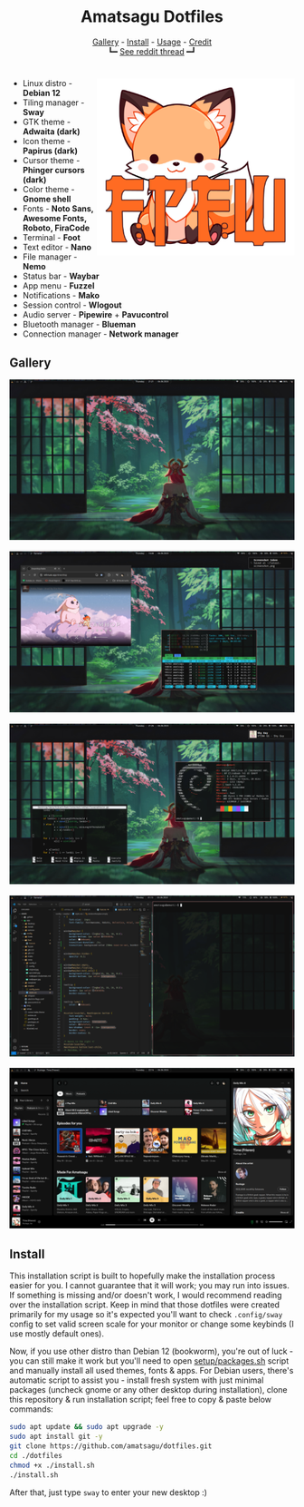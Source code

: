 <h1 align=center>Amatsagu Dotfiles</h1>

<div align="center">
<a href="#gallery">Gallery</a> - <a href="#install">Install</a> - <a href="#usage">Usage</a> - <a href="#credit">Credit</a>
<br>
┗━ <a href="https://www.reddit.com/r/unixporn/comments/1d9r6a8/sway_like_falling_petals_and_flowing_water/">See reddit thread</a> ━┛
</div>

<h1></h1>

<img src=".github/logo.png" alt="img" align="right" width="350px">

- Linux distro - **Debian 12**
- Tiling manager - **Sway**
- GTK theme - **Adwaita (dark)**
- Icon theme - **Papirus (dark)**
- Cursor theme - **Phinger cursors (dark)**
- Color theme - **Gnome shell**
- Fonts - **Noto Sans, Awesome Fonts, Roboto, FiraCode**
- Terminal - **Foot**
- Text editor - **Nano**
- File manager - **Nemo**
- Status bar - **Waybar**
- App menu - **Fuzzel**
- Notifications - **Mako**
- Session control - **Wlogout**
- Audio server - **Pipewire** + **Pavucontrol**
- Bluetooth manager - **Blueman**
- Connection manager - **Network manager**

## Gallery
![desktop](.github/1.png)
<br><br>
![floating windows](.github/2.png)
<br><br>
![terminal colors and notification](.github/3.png)
<br><br>
![multi window tiling mode](.github/4.png)
<br><br>
![single, full screen window mode](.github/5.png)

## Install

This installation script is built to hopefully make the installation process easier for you. I cannot guarantee that it will work; you may run into issues. If something is missing and/or doesn't work, I would recommend reading over the installation script. Keep in mind that those dotfiles were created primarily for my usage so it's expected you'll want to check `.config/sway` config to set valid screen scale for your monitor or change some keybinds (I use mostly default ones).

Now, if you use other distro than Debian 12 (bookworm), you're out of luck - you can still make it work but you'll need to open [setup/packages.sh](https://github.com/amatsagu/dotfiles/blob/master/setup/packages.sh) script and manually install all used themes, fonts & apps. For Debian users, there's automatic script to assist you - install fresh system with just minimal packages (uncheck gnome or any other desktop during installation), clone this repository & run installation script; feel free to copy & paste below commands:
```sh
sudo apt update && sudo apt upgrade -y
sudo apt install git -y
git clone https://github.com/amatsagu/dotfiles.git
cd ./dotfiles
chmod +x ./install.sh
./install.sh
```
After that, just type `sway` to enter your new desktop :)
